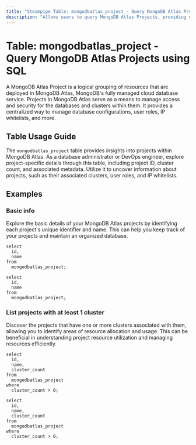 ```yaml
---
title: "Steampipe Table: mongodbatlas_project - Query MongoDB Atlas Projects using SQL"
description: "Allows users to query MongoDB Atlas Projects, providing detailed information about each project's configuration, status, and associated resources."
---
```


# Table: mongodbatlas_project - Query MongoDB Atlas Projects using SQL

A MongoDB Atlas Project is a logical grouping of resources that are deployed in MongoDB Atlas, MongoDB's fully managed cloud database service. Projects in MongoDB Atlas serve as a means to manage access and security for the databases and clusters within them. It provides a centralized way to manage database configurations, user roles, IP whitelists, and more.

## Table Usage Guide

The `mongodbatlas_project` table provides insights into projects within MongoDB Atlas. As a database administrator or DevOps engineer, explore project-specific details through this table, including project ID, cluster count, and associated metadata. Utilize it to uncover information about projects, such as their associated clusters, user roles, and IP whitelists.

## Examples

### Basic info
Explore the basic details of your MongoDB Atlas projects by identifying each project's unique identifier and name. This can help you keep track of your projects and maintain an organized database.

```sql+postgres
select
  id,
  name
from
  mongodbatlas_project;
```

```sql+sqlite
select
  id,
  name
from
  mongodbatlas_project;
```

### List projects with at least 1 cluster
Discover the projects that have one or more clusters associated with them, allowing you to identify areas of resource allocation and usage. This can be beneficial in understanding project resource utilization and managing resources efficiently.

```sql+postgres
select
  id,
  name,
  cluster_count
from
  mongodbatlas_project
where
  cluster_count > 0;
```

```sql+sqlite
select
  id,
  name,
  cluster_count
from
  mongodbatlas_project
where
  cluster_count > 0;
```